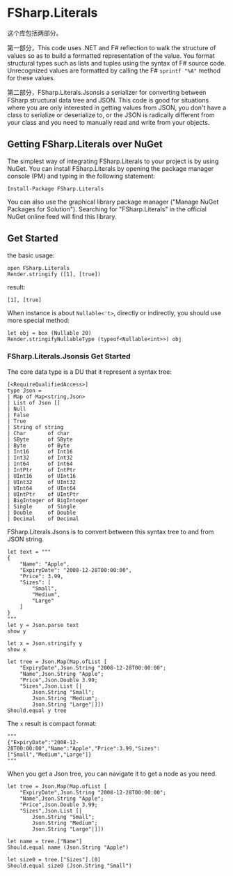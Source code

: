 # FSharp.Literals

这个库包括两部分。

第一部分，This code uses .NET and F# reflection to walk the structure of values so as to build a formatted representation of the value. You format structural types such as lists and tuples using the syntax of F# source code. Unrecognized values are formatted by calling the F# `sprintf "%A"` method for these values.

第二部分，FSharp.Literals.Jsonsis a serializer for converting between FSharp structural data tree and JSON. This code is good for situations where you are only interested in getting values from JSON, you don't have a class to serialize or deserialize to, or the JSON is radically different from your class and you need to manually read and write from your objects.

## Getting FSharp.Literals over NuGet

The simplest way of integrating FSharp.Literals to your project is by using NuGet. You can install FSharp.Literals by opening the package manager console (PM) and typing in the following statement:

```
Install-Package FSharp.Literals
```

You can also use the graphical library package manager ("Manage NuGet Packages for Solution"). Searching for "FSharp.Literals" in the official NuGet online feed will find this library.

## Get Started

the basic usage:

```F#
open FSharp.Literals
Render.stringify ([1], [true])
```

result: 

```F#
[1], [true]
```

When instance is about `Nullable<'t>`, directly or indirectly, you should use more special method:

```F#
let obj = box (Nullable 20)
Render.stringifyNullableType (typeof<Nullable<int>>) obj
```



### FSharp.Literals.Jsonsis Get Started

The core data type is a DU that it represent a syntax tree:

```F#
[<RequireQualifiedAccess>]
type Json =
| Map of Map<string,Json>
| List of Json []
| Null
| False
| True
| String of string
| Char       of char
| SByte      of SByte
| Byte       of Byte
| Int16      of Int16
| Int32      of Int32
| Int64      of Int64
| IntPtr     of IntPtr
| UInt16     of UInt16
| UInt32     of UInt32
| UInt64     of UInt64
| UIntPtr    of UIntPtr
| BigInteger of BigInteger
| Single     of Single
| Double     of Double
| Decimal    of Decimal

```

FSharp.Literals.Jsons is to convert between this syntax tree to and from JSON string.

```F#
let text = """
{
    "Name": "Apple",
    "ExpiryDate": "2008-12-28T00:00:00",
    "Price": 3.99,
    "Sizes": [
        "Small",
        "Medium",
        "Large"
    ]
}
"""
let y = Json.parse text
show y

let x = Json.stringify y
show x

let tree = Json.Map(Map.ofList [
    "ExpiryDate",Json.String "2008-12-28T00:00:00";
    "Name",Json.String "Apple";
    "Price",Json.Double 3.99;
    "Sizes",Json.List [|
        Json.String "Small";
        Json.String "Medium";
        Json.String "Large"|]])
Should.equal y tree
```

The `x` result is compact format:

```F#
"""
{"ExpiryDate":"2008-12-28T00:00:00","Name":"Apple","Price":3.99,"Sizes":["Small","Medium","Large"]}
"""
```

When you get a Json tree, you can navigate it to get a node as you need.

```F#
let tree = Json.Map(Map.ofList [
    "ExpiryDate",Json.String "2008-12-28T00:00:00";
    "Name",Json.String "Apple";
    "Price",Json.Double 3.99;
    "Sizes",Json.List [|
        Json.String "Small";
        Json.String "Medium";
        Json.String "Large"|]])

let name = tree.["Name"]
Should.equal name (Json.String "Apple")

let size0 = tree.["Sizes"].[0]
Should.equal size0 (Json.String "Small")
```

